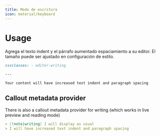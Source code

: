 ```yaml
---
title: Modo de escritura
icon: material/keyboard
---
```


# Usage

Agrega el texto indent y el párrafo aumentado espaciamiento a su editor. El tamaño puede ser
ajustado en configuración de estilo.

```md
cssclasses: - editor-writing

---

Your content will have increased text indent and paragraph spacing
```

## Callout metadata provider

There is also a callout metadata provider for writing (which works in live preview
and reading mode)

```md
> [!note|writing] I will display as usual
> I will have increased text indent and paragraph spacing
```

